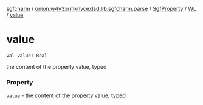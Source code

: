 [sgfcharm](../../../index.md) / [onion.w4v3xrmknycexlsd.lib.sgfcharm.parse](../../index.md) / [SgfProperty](../index.md) / [WL](index.md) / [value](./value.md)

# value

`val value: Real`

the content of the property value, typed

### Property

`value` - the content of the property value, typed